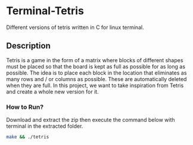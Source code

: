 # Terminal-Tetris
Different versions of tetris written in C for linux terminal.

## Description
Tetris is a game in the form of a matrix where blocks of different shapes must be placed so that the board is kept as full as possible for as long as possible. The idea is to place each block in the location that eliminates as many rows and / or columns as possible. These are automatically deleted when they are full. In this project, we want to take inspiration from Tetris and create a whole new version for it.

### How to Run?
Download and extract the zip then execute the command below with terminal in the extracted folder.
```bash
make && ./tetris
```

